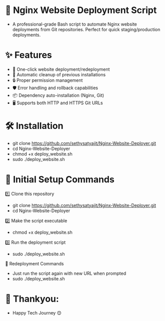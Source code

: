 # 🚀 Nginx Website Deployment Script

- A professional-grade Bash script to automate Nginx website deployments from Git repositories. Perfect for quick staging/production deployments.

# ✨ Features

- 🔄 One-click website deployment/redeployment
- 🧹 Automatic cleanup of previous installations
- 🔒 Proper permission management
- 🛡️ Error handling and rollback capabilities
- 📦 Dependency auto-installation (Nginx, Git)
- 🖥️ Supports both HTTP and HTTPS Git URLs

# 🛠️ Installation

- git clone https://github.com/sethysatyajit/Nginx-Website-Deployer.git
- cd Nginx-Website-Deployer
- chmod +x deploy_website.sh
- sudo ./deploy_website.sh

# 🐧 Initial Setup Commands

1️⃣ Clone this repository
- git clone https://github.com/sethysatyajit/Nginx-Website-Deployer.git
- cd Nginx-Website-Deployer

2️⃣ Make the script executable
- chmod +x deploy_website.sh

3️⃣ Run the deployment script
- sudo ./deploy_website.sh

🔄 Redeployment Commands
- Just run the script again with new URL when prompted
- sudo ./deploy_website.sh

# 📢 Thankyou:

- Happy Tech Journey 😊
